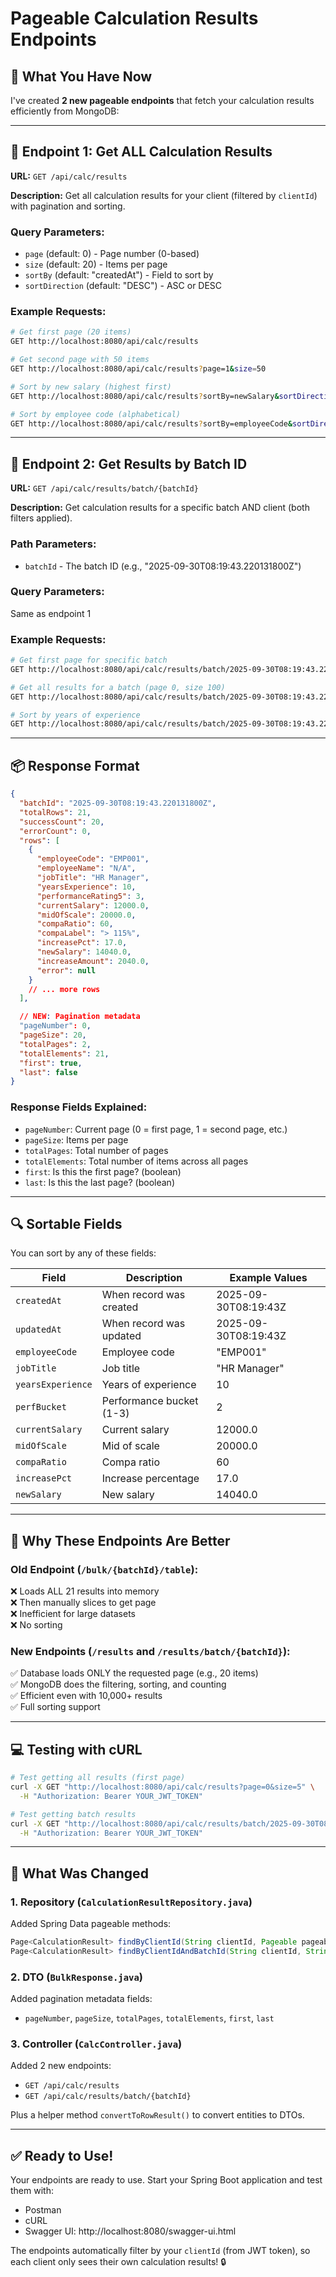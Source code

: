 # Pageable Calculation Results Endpoints

## 🎯 What You Have Now

I've created **2 new pageable endpoints** that fetch your calculation results efficiently from MongoDB:

---

## 📍 Endpoint 1: Get ALL Calculation Results

**URL:** `GET /api/calc/results`

**Description:** Get all calculation results for your client (filtered by `clientId`) with pagination and sorting.

### Query Parameters:

- `page` (default: 0) - Page number (0-based)
- `size` (default: 20) - Items per page
- `sortBy` (default: "createdAt") - Field to sort by
- `sortDirection` (default: "DESC") - ASC or DESC

### Example Requests:

```bash
# Get first page (20 items)
GET http://localhost:8080/api/calc/results

# Get second page with 50 items
GET http://localhost:8080/api/calc/results?page=1&size=50

# Sort by new salary (highest first)
GET http://localhost:8080/api/calc/results?sortBy=newSalary&sortDirection=DESC

# Sort by employee code (alphabetical)
GET http://localhost:8080/api/calc/results?sortBy=employeeCode&sortDirection=ASC
```

---

## 📍 Endpoint 2: Get Results by Batch ID

**URL:** `GET /api/calc/results/batch/{batchId}`

**Description:** Get calculation results for a specific batch AND client (both filters applied).

### Path Parameters:

- `batchId` - The batch ID (e.g., "2025-09-30T08:19:43.220131800Z")

### Query Parameters:

Same as endpoint 1

### Example Requests:

```bash
# Get first page for specific batch
GET http://localhost:8080/api/calc/results/batch/2025-09-30T08:19:43.220131800Z

# Get all results for a batch (page 0, size 100)
GET http://localhost:8080/api/calc/results/batch/2025-09-30T08:19:43.220131800Z?page=0&size=100

# Sort by years of experience
GET http://localhost:8080/api/calc/results/batch/2025-09-30T08:19:43.220131800Z?sortBy=yearsExperience&sortDirection=DESC
```

---

## 📦 Response Format

```json
{
  "batchId": "2025-09-30T08:19:43.220131800Z",
  "totalRows": 21,
  "successCount": 20,
  "errorCount": 0,
  "rows": [
    {
      "employeeCode": "EMP001",
      "employeeName": "N/A",
      "jobTitle": "HR Manager",
      "yearsExperience": 10,
      "performanceRating5": 3,
      "currentSalary": 12000.0,
      "midOfScale": 20000.0,
      "compaRatio": 60,
      "compaLabel": "> 115%",
      "increasePct": 17.0,
      "newSalary": 14040.0,
      "increaseAmount": 2040.0,
      "error": null
    }
    // ... more rows
  ],

  // NEW: Pagination metadata
  "pageNumber": 0,
  "pageSize": 20,
  "totalPages": 2,
  "totalElements": 21,
  "first": true,
  "last": false
}
```

### Response Fields Explained:

- `pageNumber`: Current page (0 = first page, 1 = second page, etc.)
- `pageSize`: Items per page
- `totalPages`: Total number of pages
- `totalElements`: Total number of items across all pages
- `first`: Is this the first page? (boolean)
- `last`: Is this the last page? (boolean)

---

## 🔍 Sortable Fields

You can sort by any of these fields:

| Field             | Description              | Example Values       |
| ----------------- | ------------------------ | -------------------- |
| `createdAt`       | When record was created  | 2025-09-30T08:19:43Z |
| `updatedAt`       | When record was updated  | 2025-09-30T08:19:43Z |
| `employeeCode`    | Employee code            | "EMP001"             |
| `jobTitle`        | Job title                | "HR Manager"         |
| `yearsExperience` | Years of experience      | 10                   |
| `perfBucket`      | Performance bucket (1-3) | 2                    |
| `currentSalary`   | Current salary           | 12000.0              |
| `midOfScale`      | Mid of scale             | 20000.0              |
| `compaRatio`      | Compa ratio              | 60                   |
| `increasePct`     | Increase percentage      | 17.0                 |
| `newSalary`       | New salary               | 14040.0              |

---

## 🚀 Why These Endpoints Are Better

### Old Endpoint (`/bulk/{batchId}/table`):

❌ Loads ALL 21 results into memory  
❌ Then manually slices to get page  
❌ Inefficient for large datasets  
❌ No sorting

### New Endpoints (`/results` and `/results/batch/{batchId}`):

✅ Database loads ONLY the requested page (e.g., 20 items)  
✅ MongoDB does the filtering, sorting, and counting  
✅ Efficient even with 10,000+ results  
✅ Full sorting support

---

## 💻 Testing with cURL

```bash
# Test getting all results (first page)
curl -X GET "http://localhost:8080/api/calc/results?page=0&size=5" \
  -H "Authorization: Bearer YOUR_JWT_TOKEN"

# Test getting batch results
curl -X GET "http://localhost:8080/api/calc/results/batch/2025-09-30T08:19:43.220131800Z?page=0&size=10" \
  -H "Authorization: Bearer YOUR_JWT_TOKEN"
```

---

## 📝 What Was Changed

### 1. Repository (`CalculationResultRepository.java`)

Added Spring Data pageable methods:

```java
Page<CalculationResult> findByClientId(String clientId, Pageable pageable);
Page<CalculationResult> findByClientIdAndBatchId(String clientId, String batchId, Pageable pageable);
```

### 2. DTO (`BulkResponse.java`)

Added pagination metadata fields:

- `pageNumber`, `pageSize`, `totalPages`, `totalElements`, `first`, `last`

### 3. Controller (`CalcController.java`)

Added 2 new endpoints:

- `GET /api/calc/results`
- `GET /api/calc/results/batch/{batchId}`

Plus a helper method `convertToRowResult()` to convert entities to DTOs.

---

## ✅ Ready to Use!

Your endpoints are ready to use. Start your Spring Boot application and test them with:

- Postman
- cURL
- Swagger UI: http://localhost:8080/swagger-ui.html

The endpoints automatically filter by your `clientId` (from JWT token), so each client only sees their own calculation results! 🔒
